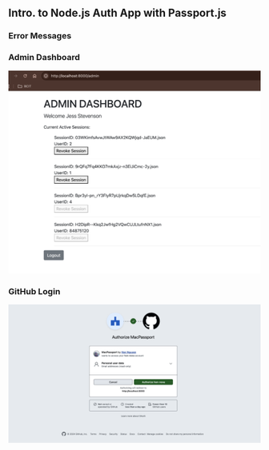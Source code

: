 ## Intro. to Node.js Auth App with Passport.js
### Error Messages

### Admin Dashboard
![admin](public/adminDashboard.png)

### GitHub Login
![githubUser](public/githubUser.png)
